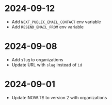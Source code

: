 # 2024-09-12

- Add `NEXT_PUBLIC_EMAIL_CONTACT` env variable
- Add `RESEND_EMAIL_FROM` env variable

# 2024-09-08

- Add `slug` to organizations
- Update URL with `slug` instead of `id`

# 2024-09-01

- Update NOW.TS to version 2 with organizations
